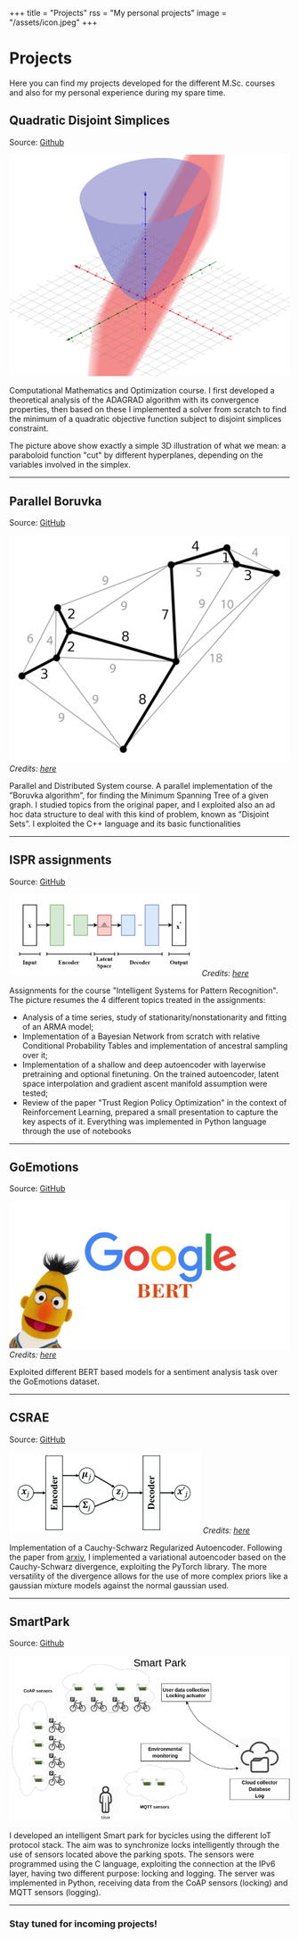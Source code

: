 +++
title = "Projects"
rss = "My personal projects"
image = "/assets/icon.jpeg"
+++

# Projects

Here you can find my projects developed for the different M.Sc. courses and also for my personal experience during my spare time.

## Quadratic Disjoint Simplices

Source: [Github](https://github.com/matteodefra/Quadratic_disjoint_simplices)

![Quadratic](/assets/project_pics/quadratic.png)

Computational Mathematics and Optimization course. I first developed a theoretical analysis of the ADAGRAD algorithm with its convergence properties, then based on these I implemented a solver from scratch to find the minimum of a quadratic objective function subject to disjoint simplices constraint.

The picture above show exactly a simple 3D illustration of what we mean: a paraboloid function "cut" by different hyperplanes, depending on the variables involved in the simplex.

---

## Parallel Boruvka

Source: [GitHub](https://github.com/matteodefra/Parallel_Boruvka)

![Boruvka](/assets/project_pics/boruvka.png)
*Credits: [here](https://upload.wikimedia.org/wikipedia/commons/d/d2/Minimum_spanning_tree.svg)*

Parallel and Distributed System course. A parallel implementation of the ”Boruvka algorithm”, for finding the Minimum Spanning Tree of a given graph. I studied topics from the original paper, and I exploited also an ad hoc data structure to deal with this kind of problem, known as ”Disjoint Sets”. I exploited the C++ language and its basic functionalities

---

## ISPR assignments

Source: [GitHub](https://github.com/matteodefra/ISPR_assignments)

![ISPR](/assets/project_pics/vae.png)
*Credits: [here](https://upload.wikimedia.org/wikipedia/commons/thumb/1/11/Reparameterized_Variational_Autoencoder.png/300px-Reparameterized_Variational_Autoencoder.png)*

Assignments for the course "Intelligent Systems for Pattern Recognition". The picture resumes the 4 different topics treated in the assignments:
- Analysis of a time series, study of stationarity/nonstationarity and fitting of an ARMA model;
- Implementation of a Bayesian Network from scratch with relative Conditional Probability Tables and implementation of ancestral sampling over it;
- Implementation of a shallow and deep autoencoder with layerwise pretraining and optional finetuning. On the trained autoencoder, latent space interpolation and gradient ascent manifold assumption were tested;
- Review of the paper "Trust Region Policy Optimization" in the context of Reinforcement Learning, prepared a small presentation to capture the key aspects of it.
Everything was implemented in Python language through the use of notebooks

---

## GoEmotions

Source: [GitHub](https://github.com/matteodefra/GoEmotions)

![BERT](/assets/project_pics/bert.png)
*Credits: [here](https://cdn-images-1.medium.com/max/1500/1*g1KBCVCITjrd9IJ7AyFqdw.png)*

Exploited different BERT based models for a sentiment analysis task over the GoEmotions dataset.

---

## CSRAE

Source: [GitHub](https://github.com/matteodefra/csrae)

![CSRAE](/assets/project_pics/csrae.png)
*Credits: [here](https://bookdown.org/phamtrongthang123/notebookCEVAE/imgs/2020-04-12-10-49-37.png)*

Implementation of a Cauchy-Schwarz Regularized Autoencoder. Following the paper from [arxiv](https://arxiv.org/pdf/2101.02149.pdf), I implemented a variational autoencoder based on the Cauchy-Schwarz divergence, exploiting the PyTorch library. The more versatility of the divergence allows for the use of more complex priors like a gaussian mixture models against the normal gaussian used.

---

## SmartPark

Source: [Github](https://github.com/matteodefra/SmartPark)

![Smartpark](/assets/project_pics/smartpark.png)

I developed an intelligent Smart park for bycicles using the different IoT protocol stack. The aim was to synchronize locks intelligently through the use of sensors located above the parking spots. The sensors were programmed using the C language, exploiting the connection at the IPv6 layer, having two different purpose: locking and logging. The server was implemented in Python, receiving data from the CoAP sensors (locking) and MQTT sensors (logging).

---

### Stay tuned for incoming projects!